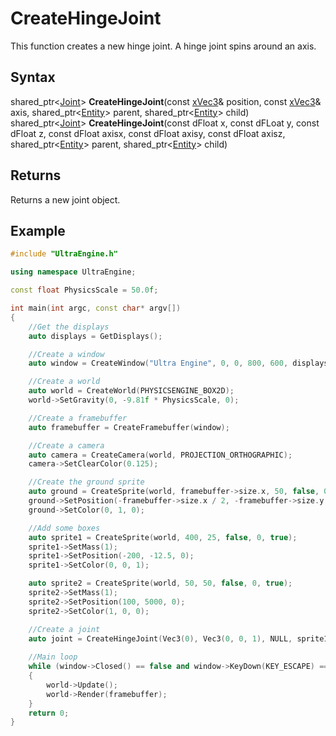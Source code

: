 # CreateHingeJoint

This function creates a new hinge joint. A hinge joint spins around an axis.

## Syntax

shared_ptr<[Joint](Joint.md)> **CreateHingeJoint**(const [xVec3](xVec3.md)& position, const [xVec3](xVec3.md)& axis, shared_ptr<[Entity](Entity.md)> parent, shared_ptr<[Entity](Entity.md)> child)
shared_ptr<[Joint](Joint.md)> **CreateHingeJoint**(const dFloat x, const dFLoat y, const dFloat z, const dFloat axisx, const dFloat axisy, const dFloat axisz, shared_ptr<[Entity](Entity.md)> parent, shared_ptr<[Entity](Entity.md)> child)

## Returns

Returns a new joint object.

## Example

```c++
#include "UltraEngine.h"

using namespace UltraEngine;

const float PhysicsScale = 50.0f;

int main(int argc, const char* argv[])
{
    //Get the displays
    auto displays = GetDisplays();

    //Create a window
    auto window = CreateWindow("Ultra Engine", 0, 0, 800, 600, displays[0], WINDOW_CENTER | WINDOW_TITLEBAR);

    //Create a world
    auto world = CreateWorld(PHYSICSENGINE_BOX2D);
    world->SetGravity(0, -9.81f * PhysicsScale, 0);

    //Create a framebuffer
    auto framebuffer = CreateFramebuffer(window);

    //Create a camera    
    auto camera = CreateCamera(world, PROJECTION_ORTHOGRAPHIC);
    camera->SetClearColor(0.125);

    //Create the ground sprite
    auto ground = CreateSprite(world, framebuffer->size.x, 50, false, 0, true);
    ground->SetPosition(-framebuffer->size.x / 2, -framebuffer->size.y / 2);
    ground->SetColor(0, 1, 0);

    //Add some boxes
    auto sprite1 = CreateSprite(world, 400, 25, false, 0, true);
    sprite1->SetMass(1);
    sprite1->SetPosition(-200, -12.5, 0);
    sprite1->SetColor(0, 0, 1);

    auto sprite2 = CreateSprite(world, 50, 50, false, 0, true);
    sprite2->SetMass(1);
    sprite2->SetPosition(100, 5000, 0);
    sprite2->SetColor(1, 0, 0);

    //Create a joint
    auto joint = CreateHingeJoint(Vec3(0), Vec3(0, 0, 1), NULL, sprite1);
    
    //Main loop
    while (window->Closed() == false and window->KeyDown(KEY_ESCAPE) == false)
    {
        world->Update();
        world->Render(framebuffer);
    }
    return 0;
}
```
